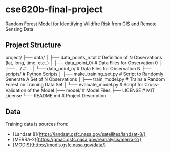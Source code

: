 # cse620b-final-project
Random Forest Model for Identifying Wildfire Risk from GIS and Remote Sensing Data 

## Project Structure
project/
├── data/
│   ├── data_points_n.txt       # Definition of N Observations (lat, long, time, etc..)
│   ├── data_point_0/               # Data Files for Observation 0
│   ├── .../                        # ...
│   └── data_point_n/               # Data Files for Observation N
├── scripts/                    # Python Scripts
│   ├── make_training_set.py        # Script to Randomly Generate A Set of N Observations
│   ├── train_model.py              # Trains a Random Forest on Training Data Set
│   └── evaluate_model.py           # Script for Cross-Validation of the Model
├── model/                      # Model Files
├── LICENSE                     # MIT License
└── README.md                   # Project Description

## Data
Training data is sources from:
- [Landsat 8]{https://landsat.gsfc.nasa.gov/satellites/landsat-8/}
- [MERRA-2]{https://gmao.gsfc.nasa.gov/reanalysis/merra-2/}
- [MODIS]{https://modis.gsfc.nasa.gov/data/}
